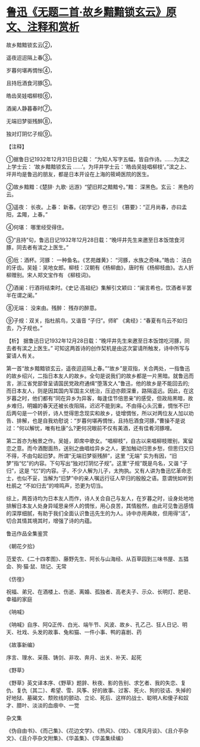 # [鲁迅《无题二首·故乡黯黯锁玄云》原文、注释和赏析](https://www.vrrw.net/wx/9326.html)

故乡黯黯锁玄云②，

遥夜迢迢隔上春③。

岁暮何堪再惆怅④，

且持卮酒食河豚⑤。

皓齿吴娃唱柳枝⑥，

酒阑人静暮春时⑦。

无端旧梦驱残醉⑧，

独对灯阴忆子规⑨。

【注释】

①据鲁日记1932年12月31日日记载： “为知人写字五幅，皆自作诗。……为滨之上学士云： ‘故乡黯黯锁玄云 ……’。为坪井学士云：‘皓齿吴娃唱柳枝’。”滨之上、坪井均是鲁迅的朋友，都是日本开设在上海的筱崎医院的医生。

②故乡黯黯：《楚辞· 九歌· 远游》“望旧邦之黯黯兮。”黯： 深黑色。玄云： 黑色的云。

③遥夜： 长夜。上春： 新春。《初学记》卷三引 《篡要》：“正月尚春，亦曰孟阳，孟陬，上春。”

④何堪： 哪里经受得住。

⑤“且持”句，鲁迅日记1932年12月28日载：“晚坪井先生来邀至日本饭馆食河豚，同去者有滨之上医生。”

⑥卮：酒杯。河豚： 一种鱼名。《艺苑雌黄》： “河豚，水族之奇味。”皓齿： 洁白的牙齿。吴娃：吴地女郎。柳枝：汉朝有《杨柳曲》，唐时有《杨柳枝曲》。古人折柳赠别。宋人郑文宝作有 《柳枝词》。

⑦酒阑：行酒将结束时。《史记·高祖纪》集解引文颖曰：“阑言希也，饮酒者半罢半在谓之阑。”

⑧无端： 没来由。残醉： 残存的醉意。

⑨子规：双关，指杜鹃鸟，又谐音 “子归”。师旷 《禽经》：“春夏有鸟云不如归去，乃子规也。”



【析】 据鲁迅日记1932年12月28日载：“晚坪井先生来邀至日本饭馆吃河豚，同去者有滨之上医生。” 可知这两首诗的创作契机是由这次宴请所触发，诗中所写与宴请人有关。

第一首“故乡黯黯锁玄云，遥夜迢迢隔上春。”“故乡”是双指，关合两处，一指鲁迅的故乡绍兴，二指日本友人的故乡。全句是说我们的故乡都是一片黑暗。就鲁迅而言，浙江省党部曾呈请国民党政府通缉“堕落文人”鲁迅，他的故乡是不能回去的;而日本友人，则是因其国内军国主义统治，压迫亦颇深重，路隔遥远。因此，在这岁暮之时，他们都有“同在异乡为异客，每逢佳节倍思亲”的感受，但政局黑暗，故乡难归，明媚的春天还被长夜阻隔，迟迟不能到来。不由得心头沉重，惆怅不已!后两句是一个转折，诗人觉得思念现实和故乡，徒增惆怅，所以对两位友人加以劝告、排解，也是自我劝慰说：“岁暮何堪再惆怅，且持卮酒食河豚，”曹操不是说过：“何以解忧，唯有杜康”么?更何况眼前不仅有美酒，还有佳肴河豚哩。

第二首亦为触景之作。吴娃，即席中歌女。“唱柳枝”，自古以来唱柳枝赠别，寓留恋之意。而今酒酣面热，送别之曲唱给异乡之人，更加触动归思乡愁，但思归又归不得，不由勾起旧梦。所谓“无端旧梦驱残醉”，这里 “无端” 实为有因，“旧梦”指“忆”的内容。下句写出“独对灯阴忆子规”。这里“子规”既是鸟名，又谐 “子归”，这是 “忆”的内容。子，不少人解为儿子，太拘执。又有人讲为鲁迅忆革命志士，也似不妥，当解为“旧梦”中的亲人嘱远行征人早归的殷殷之语。意谓恍如听到杜鹃之 “不如归去”的啼鸣声，恐更为切当。

综上，两首诗均为日本友人而作，诗人关合自己与友人，在岁暮之时，设身处地地排解日本友人处身异域思亲怀人的惆怅，用心良苦，其情殷然，由此可见鲁迅感情的深厚细腻，有助于我们全面认识鲁迅先生的为人。诗中亦用典故，但用得“活”，切合其情其境其时，增强了诗的内蕴。

鲁迅作品全集鉴赏

《朝花夕拾》

范爱农、《二十四孝图》、藤野先生、阿长与山海经、从百草园到三味书屋、五猖会、狗·猫·鼠、琐记、无常

《仿徨》

祝福、弟兄、在酒楼上、伤逝、离婚、孤独者、高老夫子、示众、长明灯、肥皂、幸福的家庭

《呐喊》

《呐喊》自序、阿Q正传、白光、端午节、风波、故乡、孔乙己、狂人日记、明天、社戏、头发的故事、兔和猫、一件小事、鸭的喜剧、药

《故事新编》

序言、理水、采薇、铸剑、非攻、奔月、出关、补天、起死

《野草》

《野草》英文译本序、《野草》题辞、秋夜、影的告别、求乞者、我的失恋、复仇、复仇〔其二〕、希望、雪、风筝、好的故事、过客、死火、狗的驳诘、失掉的好地狱、墓碣文、颓败线的颤动、立论、死后、这样的战士、聪明人和傻子和奴才、腊叶、淡淡的血痕中、一觉

杂文集

《伪自由书》、《而己集》、《花边文学》、《热风》、《坟》、《准风月谈》、《且介亭杂文》、《且介亭杂文附集》、《华盖集》、《华盖集续编》

